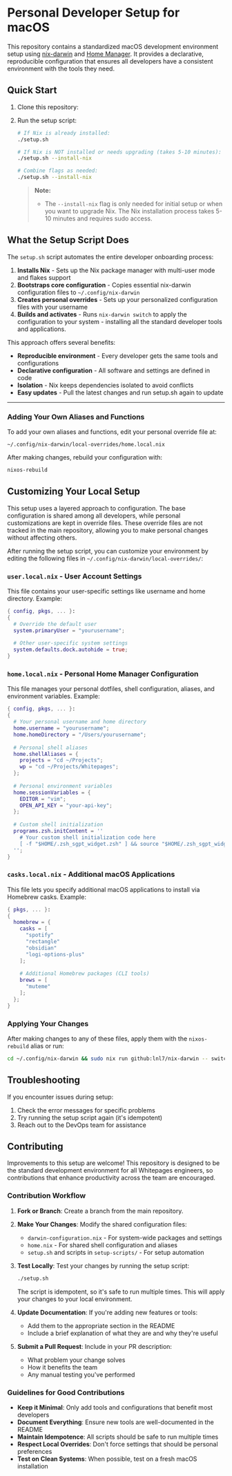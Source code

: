 # Personal Developer Setup for macOS

This repository contains a standardized macOS development environment setup using [nix-darwin](https://github.com/LnL7/nix-darwin) and [Home Manager](https://github.com/nix-community/home-manager). It provides a declarative, reproducible configuration that ensures all developers have a consistent environment with the tools they need.

## Quick Start

1. Clone this repository:

2. Run the setup script:
   ```bash
   # If Nix is already installed:
   ./setup.sh

   # If Nix is NOT installed or needs upgrading (takes 5-10 minutes):
   ./setup.sh --install-nix

   # Combine flags as needed:
   ./setup.sh --install-nix
   ```

   > **Note:**
   > - The `--install-nix` flag is only needed for initial setup or when you want to upgrade Nix. The Nix installation process takes 5-10 minutes and requires sudo access.

## What the Setup Script Does

The `setup.sh` script automates the entire developer onboarding process:

1. **Installs Nix** - Sets up the Nix package manager with multi-user mode and flakes support
2. **Bootstraps core configuration** - Copies essential nix-darwin configuration files to `~/.config/nix-darwin`
3. **Creates personal overrides** - Sets up your personalized configuration files with your username
4. **Builds and activates** - Runs `nix-darwin switch` to apply the configuration to your system - installing all the standard developer tools and applications.

This approach offers several benefits:
- **Reproducible environment** - Every developer gets the same tools and configurations
- **Declarative configuration** - All software and settings are defined in code
- **Isolation** - Nix keeps dependencies isolated to avoid conflicts
- **Easy updates** - Pull the latest changes and run setup.sh again to update

---

### Adding Your Own Aliases and Functions

To add your own aliases and functions, edit your personal override file at:
```
~/.config/nix-darwin/local-overrides/home.local.nix
```

After making changes, rebuild your configuration with:
```bash
nixos-rebuild
```

## Customizing Your Local Setup

This setup uses a layered approach to configuration. The base configuration is shared among all developers, while personal customizations are kept in override files. These override files are not tracked in the main repository, allowing you to make personal changes without affecting others.

After running the setup script, you can customize your environment by editing the following files in `~/.config/nix-darwin/local-overrides/`:

### `user.local.nix` - User Account Settings

This file contains your user-specific settings like username and home directory. Example:

```nix
{ config, pkgs, ... }:
{
  # Override the default user
  system.primaryUser = "yourusername";
  
  # Other user-specific system settings
  system.defaults.dock.autohide = true;
}
```

### `home.local.nix` - Personal Home Manager Configuration

This file manages your personal dotfiles, shell configuration, aliases, and environment variables. Example:

```nix
{ config, pkgs, ... }:
{
  # Your personal username and home directory
  home.username = "yourusername";
  home.homeDirectory = "/Users/yourusername";
  
  # Personal shell aliases
  home.shellAliases = {
    projects = "cd ~/Projects";
    wp = "cd ~/Projects/Whitepages";
  };
  
  # Personal environment variables
  home.sessionVariables = {
    EDITOR = "vim";
    OPEN_API_KEY = "your-api-key";
  };
  
  # Custom shell initialization
  programs.zsh.initContent = ''
    # Your custom shell initialization code here
    [ -f "$HOME/.zsh_sgpt_widget.zsh" ] && source "$HOME/.zsh_sgpt_widget.zsh"
  '';
}
```

### `casks.local.nix` - Additional macOS Applications

This file lets you specify additional macOS applications to install via Homebrew casks. Example:

```nix
{ pkgs, ... }:
{
  homebrew = {
    casks = [
      "spotify"
      "rectangle"
      "obsidian"
      "logi-options-plus"
    ];
    
    # Additional Homebrew packages (CLI tools)
    brews = [
      "muteme"
    ];
  };
}
```

### Applying Your Changes

After making changes to any of these files, apply them with the `nixos-rebuild` alias or run:

```bash
cd ~/.config/nix-darwin && sudo nix run github:lnl7/nix-darwin -- switch --flake .
```

## Troubleshooting

If you encounter issues during setup:

1. Check the error messages for specific problems
2. Try running the setup script again (it's idempotent)
3. Reach out to the DevOps team for assistance

## Contributing

Improvements to this setup are welcome! This repository is designed to be the standard development environment for all Whitepages engineers, so contributions that enhance productivity across the team are encouraged.

### Contribution Workflow

1. **Fork or Branch**: Create a branch from the main repository.

2. **Make Your Changes**: Modify the shared configuration files:
   - `darwin-configuration.nix` - For system-wide packages and settings
   - `home.nix` - For shared shell configuration and aliases
   - `setup.sh` and scripts in `setup-scripts/` - For setup automation

3. **Test Locally**: Test your changes by running the setup script:
   ```bash
   ./setup.sh
   ```
   The script is idempotent, so it's safe to run multiple times. This will apply your changes to your local environment.

4. **Update Documentation**: If you're adding new features or tools:
   - Add them to the appropriate section in the README
   - Include a brief explanation of what they are and why they're useful

5. **Submit a Pull Request**: Include in your PR description:
   - What problem your change solves
   - How it benefits the team
   - Any manual testing you've performed

### Guidelines for Good Contributions

- **Keep it Minimal**: Only add tools and configurations that benefit most developers
- **Document Everything**: Ensure new tools are well-documented in the README
- **Maintain Idempotence**: All scripts should be safe to run multiple times
- **Respect Local Overrides**: Don't force settings that should be personal preferences
- **Test on Clean Systems**: When possible, test on a fresh macOS installation
